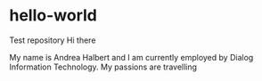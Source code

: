 # hello-world
Test repository
Hi there

My name is Andrea Halbert and I am currently employed by Dialog Information Technology.  My passions are travelling
